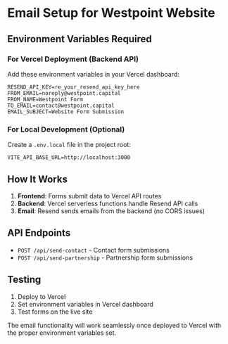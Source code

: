 # Email Setup for Westpoint Website

## Environment Variables Required

### For Vercel Deployment (Backend API)
Add these environment variables in your Vercel dashboard:

```
RESEND_API_KEY=re_your_resend_api_key_here
FROM_EMAIL=noreply@westpoint.capital
FROM_NAME=Westpoint Form
TO_EMAIL=contact@westpoint.capital
EMAIL_SUBJECT=Website Form Submission
```

### For Local Development (Optional)
Create a `.env.local` file in the project root:

```
VITE_API_BASE_URL=http://localhost:3000
```

## How It Works

1. **Frontend**: Forms submit data to Vercel API routes
2. **Backend**: Vercel serverless functions handle Resend API calls
3. **Email**: Resend sends emails from the backend (no CORS issues)

## API Endpoints

- `POST /api/send-contact` - Contact form submissions
- `POST /api/send-partnership` - Partnership form submissions

## Testing

1. Deploy to Vercel
2. Set environment variables in Vercel dashboard
3. Test forms on the live site

The email functionality will work seamlessly once deployed to Vercel with the proper environment variables set.
